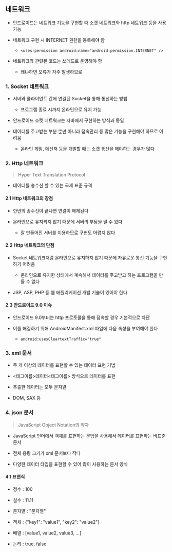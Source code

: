 ## 네트워크

- 안드로이드는 네트워크 기능을 구현할 때 소켓 네트워크와 http 네트워크 등을 사용 가능

- 네트워크 구현 시 INTERNET 권한을 등록해야 함
    - `<uses-permission android:name="android.permission.INTERNET" />`

- 네트워크와 관련된 코드는 쓰레드로 운영해야 함
    - 왜냐하면 오류가 자주 발생하므로


### 1. Socket 네트워크

- 서버와 클라이언트 간에 연결된 Socket을 통해 통신하는 방법
    - 프로그램 종료 시까지 온라인으로 유지 가능

- 안드로이드 소켓 네트워크는 자바에서 구현하는 방식과 동일

- 데이터를 주고받는 부분 뿐만 아니라 접속관리 등 많은 기능을 구현해야 하므로 어려움
    - 온라인 게임, 메신저 등을 개발할 때는 소켓 통신을 해야하는 경우가 많다






### 2. Http 네트워크

> Hyper Text Translation Protocol

- 데이터를 송수신 할 수 있는 국제 표준 규격




#### 2.1 Http 네트워크의 장점

- 한번의 송수신이 끝나면 연결이 해제된다

- 온라인으로 유지되지 않기 때문에 서버의 부담을 덜 수 있다
    - 잘 만들어진 서버를 이용하므로 구현도 어렵지 않다



#### 2.2 Http 네트워크의 단점

- Socket 네트워크처럼 온라인으로 유지하지 않기 때문에 자유로운 통신 기능을 구현하기 어려움
    - 온라인으로 유지한 상태에서 계속해서 데이터를 주고받고 하는 프로그램을 만들 수 없다

- JSP, ASP, PHP 등 웹 애플리케이션 개발 기술이 있어야 한다





#### 2.3 안드로이드 9.0 이슈

- 안드로이드 9.0부터는 http 프로토콜을 통해 접속할 경우 기본적으로 차단

- 이를 해결하기 위해 AndroidManifest.xml 파일에 다음 속성을 부여해야 한다
    - `android:usesCleartextTraffic="true"`







### 3. xml 문서

- 두 개 이상의 데이터를 표현할 수 있는 데이터 표현 기법

- <태그이름>데이터<태그이름> 방식으로 데이터를 표현

- 추출한 데이터는 모두 문자열

- DOM, SAX 등






### 4. json 문서
> JavaScript Object Notation의 약자

- JavaScript 언어에서 객체를 표현하는 문법을 사용해서 데이터를 표현하는 비표준 문서

- 전체 용량 크기가 xml 문서보다 작다

- 다양한 데이터 타입을 표현할 수 있어 많이 사용하는 문서 양식




#### 4.1 표현식

- 정수 : 100

- 실수 : 11.11

- 문자열 : "문자열"

- 객체 : {"key1": "value1", "key2": "value2"}

- 배열 : [value1, value2, value3, ...]

- 논리 : true, false


